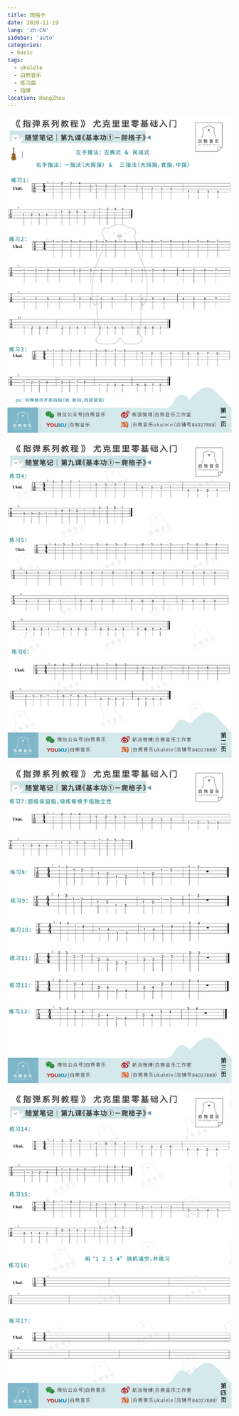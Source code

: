 ```yaml
---
title: 爬格子
date: 2020-11-19
lang: 'zh-CN'
sidebar: 'auto'
categories:
 - basic
tags: 
  - ukulele 
  - 白熊音乐 
  - 练习曲
  - 指弹
location: HangZhou
---
```


![](/basic/爬格子1.jpg) 

![](/basic/爬格子2.jpg) 

![](/basic/爬格子3.jpg) 

![](/basic/爬格子4.jpg) 